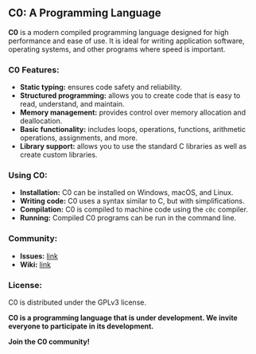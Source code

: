## C0: A Programming Language

**C0** is a modern compiled programming language designed for high performance and ease of use. It is ideal for writing application software, operating systems, and other programs where speed is important.

### C0 Features:

- **Static typing:** ensures code safety and reliability.
- **Structured programming:** allows you to create code that is easy to read, understand, and maintain.
- **Memory management:** provides control over memory allocation and deallocation.
- **Basic functionality:** includes loops, operations, functions, arithmetic operations, assignments, and more.
- **Library support:** allows you to use the standard C libraries as well as create custom libraries.

### Using C0:

- **Installation:** C0 can be installed on Windows, macOS, and Linux.
- **Writing code:** C0 uses a syntax similar to C, but with simplifications.
- **Compilation:** C0 is compiled to machine code using the `c0c` compiler.
- **Running:** Compiled C0 programs can be run in the command line.

### Community:

- **Issues:** [link](https://github.com/c0-lang/C0/issues)
- **Wiki:** [link](https://github.com/c0-lang/C0/wiki)

### License:

C0 is distributed under the GPLv3 license.

**C0 is a programming language that is under development. We invite everyone to participate in its development.**

**Join the C0 community!**
